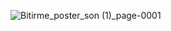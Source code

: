 ![Bitirme_poster_son (1)_page-0001](https://github.com/user-attachments/assets/b2b41262-0b8c-45f7-9be3-c218579d4812)
